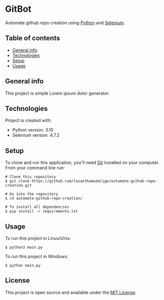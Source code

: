 # GitBot

Automate github repo creation using [Python](https://www.python.org/) and [Selenium](https://www.selenium.dev/).

## Table of contents
* [General info](#general-info)
* [Technologies](#technologies)
* [Setup](#setup)
* [Usage](#usage)

## General info
This project is simple Lorem ipsum dolor generator.
	
## Technologies
Project is created with:
* Python version: 3.10
* Selenium version: 4.7.2
	
## Setup

To clone and run this application, you'll need [Git](https://git-scm.com) installed on your computer.\
From your command line run:

```
# Clone this repository
$ git clone https://github.com/lasanthamudalige/automate-github-repo-creation.git

# Go into the repository
$ cd automate-github-repo-creation/

# To install all dependencies
$ pip install -r requirements.txt
```

## Usage

To run this project in Linux/Unix:

```
$ python3 main.py
```

To run this project in Windows:

```
$ python main.py
```

## License 
This project is open source and available under the [MIT License](https://github.com/lasanthamudalige/automate-github-repo-creation/blob/main/LICENSE).
